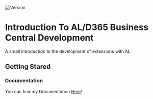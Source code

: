 ![Version](https://img.shields.io/badge/Version-Oct2018-blue.svg)
# Introduction To AL/D365 Business Central Development
A small introduction to the development of extensions with AL

## Getting Stared

### Documentation

You can find my Documentation [Here](https://introductiontoal.readthedocs.io/en/latest/)!



